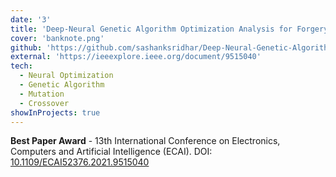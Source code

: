 ```yaml
---
date: '3'
title: 'Deep-Neural Genetic Algorithm Optimization Analysis for Forgery Detection of Banknotes'
cover: 'banknote.png'
github: 'https://github.com/sashanksridhar/Deep-Neural-Genetic-Algorithm-Optimization-Analysis-for-Forgery-Detection-of-Banknotes'
external: 'https://ieeexplore.ieee.org/document/9515040'
tech:
  - Neural Optimization
  - Genetic Algorithm
  - Mutation
  - Crossover
showInProjects: true
---
```


**Best Paper Award** - 13th International Conference on Electronics, Computers and Artificial Intelligence (ECAI). DOI: [10.1109/ECAI52376.2021.9515040](https://ieeexplore.ieee.org/document/9515040)
